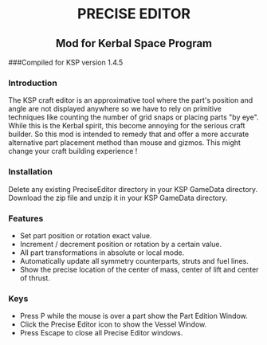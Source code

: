 <h1 style="text-align: center;">PRECISE EDITOR</h1>
<h2 style="text-align: center;">Mod for Kerbal Space Program</h2>

###Compiled for KSP version 1.4.5

### Introduction
The KSP craft editor is an approximative tool where the part's position and angle are not displayed anywhere so we have to rely on primitive techniques like counting the number of grid snaps or placing parts "by eye". While this is the Kerbal spirit, this become annoying for the serious craft builder. So this mod is intended to remedy that and offer a more accurate alternative part placement method than mouse and gizmos. This might change your craft building experience !

### Installation
Delete any existing PreciseEditor directory in your KSP GameData directory.
Download the zip file and unzip it in your KSP GameData directory.

### Features
- Set part position or rotation exact value.
- Increment / decrement position or rotation by a certain value.
- All part transformations in absolute or local mode.
- Automatically update all symmetry counterparts, struts and fuel lines.
- Show the precise location of the center of mass, center of lift and center of thrust.

### Keys
- Press P while the mouse is over a part show the Part Edition Window.
- Click the Precise Editor icon to show the Vessel Window.
- Press Escape to close all Precise Editor windows.